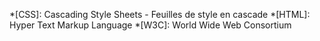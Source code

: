 <!-- markdownlint-disable -->
*[CSS]: Cascading Style Sheets - Feuilles de style en cascade
*[HTML]: Hyper Text Markup Language
*[W3C]: World Wide Web Consortium
